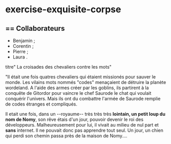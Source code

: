# exercise-exquisite-corpse
## == Collaborateurs

* Benjamin ;
* Corentin ;
* Pierre ;
* Laura .


titre" La croisades des chevaliers contre les mots"

"Il était une fois quatres chevaliers qui étaient missionés pour sauver le monde. Les vilains mots nommés "codes" menaçaient de détruire la planète wordeland. A l'aide des armes créer par les goblins, ils partirent à la conquête de Gitordor pour vaincre le chef Saurode le chat qui voulait conquérir l'univers. Mais ils ont du combattre l'armée de Saurode remplie de codes étranges et compliqués.


Il etait une fois, dans un --royaume-- très très très **lointain, un petit loup du nom de Nomy**, son rêve étais d'un jour, pouvoir devenir le roi des développeurs. Malheureusement pour lui, il vivait au milieu de nul part et **sans** internet. Il ne pouvait donc pas apprendre tout seul. Un jour, un chien qui perdi son chemin passa près de la maison de Nomy....
